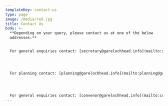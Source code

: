 ```yaml
---
templateKey: contact-us
type: page
image: /media/red.jpg
title: Contact Us
body: >-
  **Depending on your query, please contact us at one of the below
  addresses:**


  For general enquiries contact: [secretary@garelochhead.info](mailto:secretary@garelochhead.info)




  For planning contact: [planning@garelochhead.info](mailto:planning@garelochhead.info)




  For general enquiries contact: [convenor@garelochhead.info](mailto:convenor@garelochhead.info)
---
```


